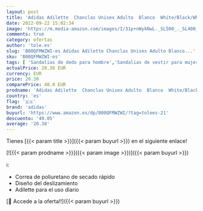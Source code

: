 ```yaml
---
layout: post
title: 'Adidas Adilette  Chanclas Unisex Adulto  Blanco  White/Black/White   39 EU'
date: 2022-09-22 15:02:34
image: 'https://m.media-amazon.com/images/I/31p+nWykNwL._SL500_._SL400_.jpg'
comments: true
category: ofertas
author: 'tole.es'
slug: 'B00QFMWZWI-es Adidas Adilette Chanclas Unisex Adulto Blanco...'
sku: 'B00QFMWZWI-es'
tags: [ 'Sandalias de dedo para hombre','Sandalias de vestir para mujer','Sandalias y palas de mujer','Zapatillas y calzado deportivo para hombre','Zapatos','Zapatos para hombre','Zapatos para mujer','Zapatos y complementos','adidas','chanclas','🇪🇸', ]
actualPrice: 20.38 EUR
currency: EUR
price: 20.38
comparePrice: 40.0 EUR
prodname: 'Adidas Adilette  Chanclas Unisex Adulto  Blanco  White/Black/White   39 EU'
country: 'es'
flag: '🇪🇸'
brand: 'adidas'
buyurl: 'https://www.amazon.es/dp/B00QFMWZWI/?tag=tolees-21'
descuento: '49.05'
average: '20.38'
---
```


Tienes [{{< param title >}}]({{< param buyurl >}}) en el siguiente enlace!

[![{{< param prodname >}}]({{< param image >}})]({{< param buyurl >}})

ℹ️:

- Correa de poliuretano de secado rápido
- Diseño del deslizamiento
- Adilette para el uso diario

[🛒 Accede a la oferta!!]({{< param buyurl >}})
